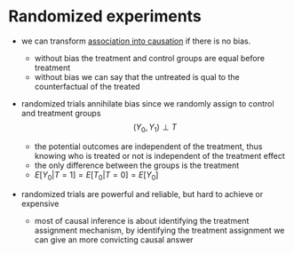 # Randomized experiments
* we can transform [association into causation](causality_intro.md) if there is no bias. 
  * without bias the treatment and control groups are equal before treatment
  * without bias we can say that the untreated is qual to the counterfactual of the treated

* randomized trials annihilate bias since we randomly assign to control and treatment groups
    $$
    (Y_0,Y_1) \perp T
    $$
    * the  potential outcomes are independent of the treatment, thus knowing who is treated or not is independent of the treatment effect
    * the only difference between the groups is the treatment
    * $E[Y_0|T=1] = E[T_0|T=0] =E[Y_0]$

* randomized trials are powerful and reliable, but hard to achieve or expensive
  * most of causal inference is about identifying the treatment assignment mechanism, by identifying the treatment assignment we can give an more convicting causal answer